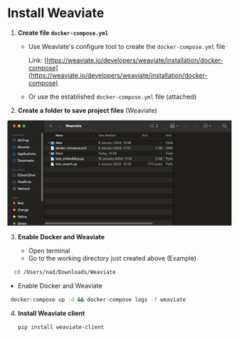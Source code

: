 # Install Weaviate

1. **Create file `docker-compose.yml`**

   - Use Weaviate's configure tool to create the `docker-compose.yml` file

     Link: [https://weaviate.io/developers/weaviate/installation/docker-compose](https://weaviate.io/developers/weaviate/installation/docker-compose)

   - Or use the established `docker-compose.yml` file (attached)

2. **Create a folder to save project files** (Weaviate)

<div style="text-align:center">
  <img src="./Picts/Picture1.png" alt="Directory containing project files">
</div>


3. **Enable Docker and Weaviate**

    - Open terminal
    - Go to the working directory just created above (Example)

  ```bash
    cd /Users/nad/Downloads/Weaviate
```
   - Enable Docker and Weaviate
    
   ``` bash
    docker-compose up -d && docker-compose logs -f weaviate
```
4. **Install Weaviate client**

    ``` bash
    pip install weaviate-client
   ```


